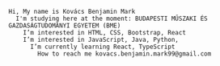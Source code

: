     Hi, My name is Kovács Benjamin Mark
      I'm studying here at the moment: BUDAPESTI MŰSZAKI ÉS GAZDASÁGTUDOMÁNYI EGYETEM (BME)
        I’m interested in HTML, CSS, Bootstrap, React
        I’m interested in JavaScript, Java, Python, 
          I’m currently learning React, TypeScript
            How to reach me kovacs.benjamin.mark99@gmail.com

<!---
doki050/doki050 is a ✨ special ✨ repository because its `README.md` (this file) appears on your GitHub profile.
You can click the Preview link to take a look at your changes.
--->
